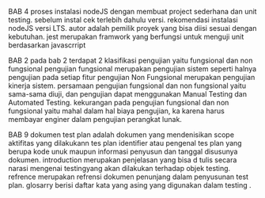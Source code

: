 BAB 4
proses instalasi nodeJS dengan membuat project sederhana dan unit testing.
sebelum instal cek terlebih dahulu versi.
rekomendasi instalasi nodeJS versi LTS. 
autor adalah pemilik proyek yang bisa diisi sesuai dengan kebutuhan.
jest merupakan framwork yang berfungsi untuk menguji unit berdasarkan javascrript

BAB 2 
pada bab 2 terdapat 2 klasifikasi pengujian yaitu fungsional dan non fungsional
pengujian fungsional merupakan pengujian sistem seperti halnya pengujian pada setiap fitur
pengujian Non Fungsional merupakan pengujian kinerja sistem.
persamaan pengujian fungsional dan non fungsional yaitu sama-sama diuji,
dan pengujian dapat menggunakan Manual Testing dan Automated Testing.
kekurangan pada pengujian fungsional dan non fungsional yaitu mahal dalam hal biaya pengujian, ka
karena harus membayar enginer dalam pengujian  perangkat lunak.

BAB 9 
dokumen test plan adalah dokumen yang mendenisikan scope aktifitas yang dilakukann 
tes plan identifier atau pengenal tes plan yang berupa kode unuk maupun informasi penyusun dan tanggal disusunya dokumen.
introduction merupakan penjelasan yang bisa d tulis secara narasi mengenai testingyang akan dilakukan terhadap objek testing.
refrence merupakan refrensi dokumen penunjang dalam penyusunan test plan.
glosarry berisi daftar kata yang asing yang digunakan dalam testing .
